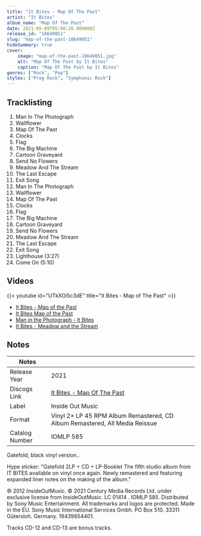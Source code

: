 ```yaml
---
title: "It Bites - Map Of The Past"
artist: "It Bites"
album_name: "Map Of The Past"
date: 2021-05-09T05:00:28.000000Z
release_id: "18649051"
slug: "map-of-the-past-18649051"
hideSummary: true
cover:
    image: "map-of-the-past-18649051.jpg"
    alt: "Map Of The Past by It Bites"
    caption: "Map Of The Past by It Bites"
genres: ["Rock", "Pop"]
styles: ["Prog Rock", "Symphonic Rock"]
---
```


## Tracklisting
1. Man In The Photograph
2. Wallflower
3. Map Of The Past
4. Clocks
5. Flag
6. The Big Machine
7. Cartoon Graveyard
8. Send No Flowers
9. Meadow And The Stream
10. The Last Escape
11. Exit Song
12. Man In The Photograph
13. Wallflower
14. Map Of The Past
15. Clocks
16. Flag
17. The Big Machine
18. Cartoon Graveyard
19. Send No Flowers
20. Meadow And The Stream
21. The Last Escape
22. Exit Song
23. Lighthouse (3:27)
24. Come On (5:10)




## Videos
{{< youtube id="UTkXOi5c3dE" title="It Bites - Map of The Past" >}}
- [It Bites - Map of the Past](https://www.youtube.com/watch?v=Ny5bD9bhUpQ)
- [It Bites   Map of the Past](https://www.youtube.com/watch?v=zwLerWDhX9Y)
- [Man in the Photograph - It Bites](https://www.youtube.com/watch?v=gguU7-MhugA)
- [It Bites - Meadow and the Stream](https://www.youtube.com/watch?v=wYlohpuSZ9A)

## Notes
| Notes          |             |
| ---------------| ----------- |
| Release Year   | 2021 |
| Discogs Link   | [It Bites - Map Of The Past](https://www.discogs.com/release/18649051-It-Bites-Map-Of-The-Past) |
| Label          | Inside Out Music |
| Format         | Vinyl 2× LP 45 RPM Album Remastered, CD Album Remastered, All Media Reissue |
| Catalog Number | IOMLP 585 |

Gatefold, black vinyl version..

Hype sticker:
"Gatefold 2LP + CD + LP-Booklet
The fifth studio album from 
IT BITES
available on vinyl once again.
Newly remastered and 
featuring expanded liner notes 
on the making of the album."

℗ 2012 InsideOutMusic. © 2021 Century Media Records Ltd. under exclusive license from InsideOutMusic. LC 01414 . IOMLP 585. Distributed by Sony Music Entertainment. All trademarks and logos are protected. Made in the EU. Sony Music International Services Gmbh. PO Box 510. 33311 Gütersloh. Germany. 19439854401.

Tracks CD-12 and CD-13 are bonus tracks.
